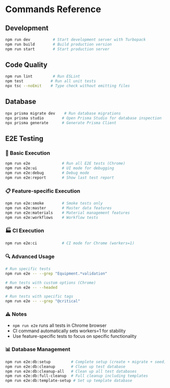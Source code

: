 # Commands Reference

## Development

```bash
npm run dev          # Start development server with Turbopack
npm run build        # Build production version
npm run start        # Start production server
```

## Code Quality

```bash
npm run lint         # Run ESLint
npm test            # Run all unit tests
npx tsc --noEmit    # Type check without emitting files
```

## Database

```bash
npx prisma migrate dev    # Run database migrations
npx prisma studio        # Open Prisma Studio for database inspection
npx prisma generate      # Generate Prisma Client
```

## E2E Testing

### 🚀 Basic Execution

```bash
npm run e2e              # Run all E2E tests (Chrome)
npm run e2e:ui           # UI mode for debugging
npm run e2e:debug        # Debug mode
npm run e2e:report       # Show last test report
```

### 📋 Feature-specific Execution

```bash
npm run e2e:smoke        # Smoke tests only
npm run e2e:master       # Master data features
npm run e2e:materials    # Material management features
npm run e2e:workflows    # Workflow tests
```

### 🏭 CI Execution

```bash
npm run e2e:ci           # CI mode for Chrome (workers=1)
```

### 🔍 Advanced Usage

```bash
# Run specific tests
npm run e2e -- --grep "Equipment.*validation"

# Run tests with custom options (Chrome)
npm run e2e -- --headed

# Run tests with specific tags
npm run e2e -- --grep "@critical"
```

### ⚠️ Notes

- `npm run e2e` runs all tests in Chrome browser
- CI command automatically sets workers=1 for stability
- Use feature-specific tests to focus on specific functionality

### 📊 Database Management

```bash
npm run e2e:db:setup         # Complete setup (create + migrate + seed)
npm run e2e:db:cleanup       # Clean up test database
npm run e2e:db:cleanup-all   # Clean up all test databases
npm run e2e:db:full-cleanup  # Full cleanup including templates
npm run e2e:db:template-setup # Set up template database
```
